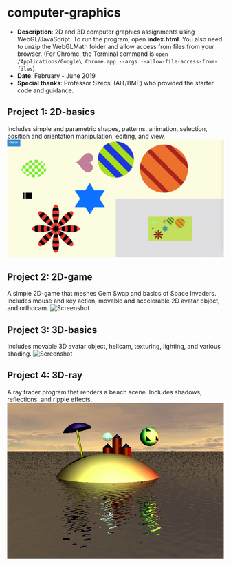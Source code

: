 # computer-graphics
* **Description**: 2D and 3D computer graphics assignments using WebGL/JavaScript. To run the program, open **index.html**. You also need to unzip the WebGLMath folder and allow access from files from your browser. (For Chrome, the Terminal command is `open /Applications/Google\ Chrome.app --args --allow-file-access-from-files`).
* **Date**: February - June 2019
* **Special thanks**: Professor Szecsi (AIT/BME) who provided the starter code and guidance.

## Project 1: 2D-basics <br>
Includes simple and parametric shapes, patterns, animation, selection, position and orientation manipulation, editing, and view.
![Screenshot](BasicObjects.gif)

## Project 2: 2D-game <br>
A simple 2D-game that meshes Gem Swap and basics of Space Invaders. Includes mouse and key action, movable and accelerable 2D avatar object, and orthocam.
![Screenshot](GemVader.gif)

## Project 3: 3D-basics <br>
Includes movable 3D avatar object, helicam, texturing, lighting, and various shading.
![Screenshot](3dBasic.gif)

## Project 4: 3D-ray <br>
A ray tracer program that renders a beach scene. Includes shadows, reflections, and ripple effects.
![Screenshot](Island.png)
